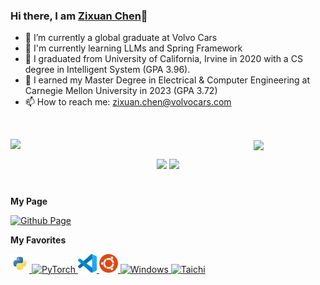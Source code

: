 ### Hi there, I am [Zixuan Chen](https://amoschenzixuan.github.io/)👋 
<!--
**AmosChenZixuan/AmosChenZixuan** is a ✨ _special_ ✨ repository because its `README.md` (this file) appears on your GitHub profile.

Here are some ideas to get you started:

- 🔭 I’m currently working on ...
- 🌱 I’m currently learning ...
- 👯 I’m looking to collaborate on ...
- 🤔 I’m looking for help with ...
- 💬 Ask me about ...
- 📫 How to reach me: ...
- 😄 Pronouns: ...
- ⚡ Fun fact: ...
-->

- 🔭 I’m currently a global graduate at Volvo Cars
- 🌱 I'm currently learning LLMs and Spring Framework
- 👯 I graduated from University of California, Irvine in 2020 with a CS degree in Intelligent System (GPA 3.96).
- 🤔 I earned my Master Degree in Electrical & Computer Engineering at Carnegie Mellon University in 2023 (GPA 3.72)
- 📫 How to reach me: zixuan.chen@volvocars.com


<br>
<p align="center">
  <img src="https://media4.giphy.com/media/1H7wK6RCCExDMaSS1g/giphy.gif?cid=ecf05e473mieymcufy87m9tselxdtxjnjms26fwrgbbmw51m&rid=giphy.gif&ct=g" 
    width="290px" align="left">
  <a href="https://github.com/AmosChenZixuan">
    <img
      align="center"
      src="https://github-profile-trophy.vercel.app/?username=AmosChenZixuan&theme=onedark&no-frame=true&column=4&margin-w=20&no-bg=true&rank=SECRET,SSS,SS,S,AAA,AA,A"
    />
  </a>
</a>
</p>

<p align='center'>
  <img height="160em" src="https://github-readme-stats.vercel.app/api?username=AmosChenZixuan&count_private=True&theme=dracula">
  <img height="160em" src="https://github-readme-stats.vercel.app/api/top-langs?username=AmosChenZixuan&layout=compact&count_private=True&theme=dracula&hide=jupyter%20notebook&langs_count=10">
</p>

<!--
<p align='center'>
  <img align="center" height="265em" src="https://github-readme-activity-graph.vercel.app/graph?username=AmosChenZixuan&theme=rogue" alt="drawing"/>
</p> 
-->

<h1></h1>

**My Page**

<a href='https://amoschenzixuan.github.io/'>
    <img height="30" src='https://github.com/AmosChenZixuan/amoschenzixuan.github.io/blob/master/assets/img/avatar-icon.png'
         alt='Github Page'>
</a>

**My Favorites**

<a href='https://www.python.org/'>
    <img height="30" src="https://raw.githubusercontent.com/github/explore/80688e429a7d4ef2fca1e82350fe8e3517d3494d/topics/python/python.png" alt="Python" title="Python">
</a>
<a href='https://pytorch.org/'>
    <img height="30" src="https://pytorch.org/assets/images/pytorch-logo.png" alt="PyTorch" title="PyTorch">
</a>
<a href='https://code.visualstudio.com/'>
    <img height="30" src="https://raw.githubusercontent.com/github/explore/80688e429a7d4ef2fca1e82350fe8e3517d3494d/topics/visual-studio-code/visual-studio-code.png" alt="VSCode" title="VSCode">
</a>
<a href='https://ubuntu.com/'>
    <img height="30" src="https://raw.githubusercontent.com/github/explore/80688e429a7d4ef2fca1e82350fe8e3517d3494d/topics/ubuntu/ubuntu.png" alt="Ubuntu" title="Ubuntu">
</a>
<a href=''>
    <img height="30" src="https://upload.wikimedia.org/wikipedia/commons/thumb/5/5f/Windows_logo_-_2012.svg/1200px-Windows_logo_-_2012.svg.png" alt="Windows" title="Windows">
</a>
<a href='https://github.com/taichi-dev/taichi'>
    <img height="30" src="https://taichi.cool/logo.svg" alt="Taichi" title="Taichi">
</a>

<h1></h1>




